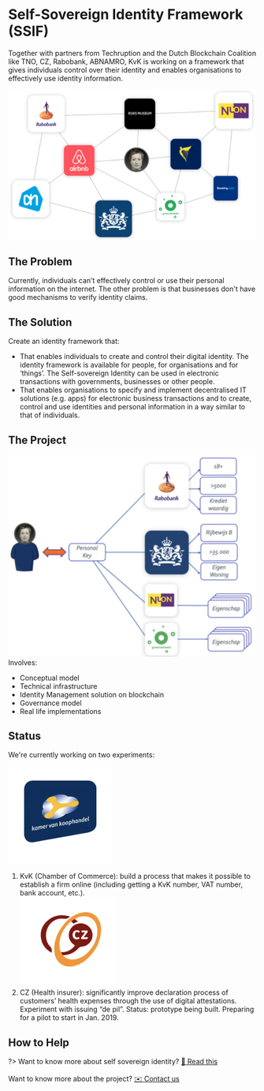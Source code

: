 # Self-Sovereign Identity Framework (SSIF)

Together with partners from Techruption and the Dutch Blockchain Coalition like TNO, CZ, Rabobank, ABNAMRO, KvK is working on a framework that gives individuals control over their identity and enables organisations to effectively use identity information.  

![](_media/id-1.png)

## The Problem

Currently, individuals can’t effectively control or use their personal information on the internet. The other problem is that businesses don't have good mechanisms to verify identity claims.

## The Solution
Create an identity framework that:
* That enables individuals to create and control their digital identity. The identity framework is available for people, for organisations and for ‘things’. The Self-sovereign Identity can be used in electronic transactions with governments, businesses or other people.
* That enables organisations to specify and implement decentralised IT solutions (e.g. apps) for electronic business transactions and to create, control and use identities and personal information in a way similar to that of individuals.

## The Project
![](_media/id-2.png)
Involves:
* Conceptual model
* Technical infrastructure
* Identity Management solution on blockchain
* Governance model
* Real life implementations

## Status
We're currently working on two experiments:

![](_media/id-3.png)
1. KvK (Chamber of Commerce): build a process that makes it possible to
establish a firm online (including getting a KvK number, VAT number, bank
account, etc.). <br>
![](_media/id-4.png)
2. CZ (Health insurer): significantly improve declaration process of customers’
health expenses through the use of digital attestations. Experiment with issuing
“de pil”. Status: prototype being built. Preparing for a pilot to start in Jan. 2019.

## How to Help
?> Want to know more about self sovereign identity? [📄 Read this](https://blockchain.tno.nl/blog/self-sovereign-identities-it-is-going-to-happen/) <br><br> Want to know more about the project?
[✉️ Contact us](https://groeifabriek.com/#contact)
